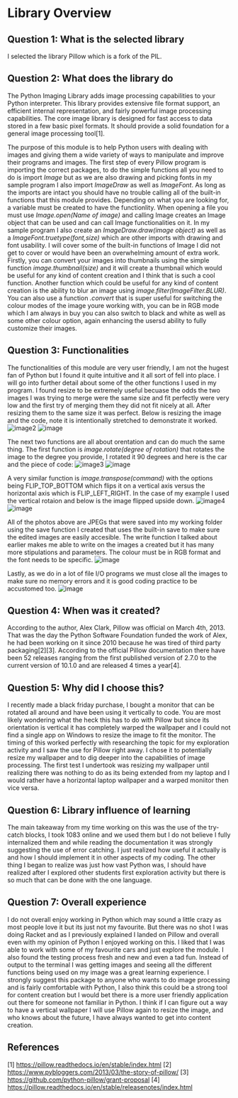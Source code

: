 # Library Overview
## Question 1: What is the selected library
I selected the library Pillow which is a fork of the PIL.
## Question 2: What does the library do
The Python Imaging Library adds image processing capabilities to your Python interpreter. This library provides extensive file format support, an efficient internal representation, and fairly powerful image processing capabilities. The core image library is designed for fast access to data stored in a few basic pixel formats. It should provide a solid foundation for a general image processing tool[1].

The purpose of this module is to help Python users with dealing with images and giving them a wide variety of ways to manipulate and improve their programs and images. The first step of every Pillow program is importing the correct packages, to do the simple functions all you need to do is import _Image_ but as we are also drawing and picking fonts in my sample program I also import _ImageDraw_ as well as _ImageFont_. As long as the imports are intact you should have no trouble calling all of the built-in functions that this module provides. Depending on what you are looking for, a variable must be created to have the functionlity. When opening a file you must use _Image.open(Name of image)_ and calling Image creates an Image object that can be used and can call Image functionalities on it. In my sample program I also create an _ImageDraw.draw(image object)_ as well as a _ImageFont.truetype(font,size)_ which are other imports with drawing and font usability. I will cover some of the built-in functions of Image I did not get to cover or would have been an overwhelming amount of extra work. Firstly, you can convert your images into thumbnails using the simple function _image.thumbnail(size)_ and it will create a thumbnail which would be useful for any kind of content creation and I think that is such a cool function. Another function which could be useful for any kind of content creation is the ability to blur an image using _image.filter(ImageFilter.BLUR)_. You can also use a function _.convert_ that is super useful for switching the colour modes of the image youre working with, you can be in RGB mode which I am always in buy you can also switch to black and white as well as some other colour option, again enhancing the usersd ability to fully customize their images.
## Question 3: Functionalities
The functionalities of this module are very user friendly, I am not the hugest fan of Python but I found it quite intuitive and it all sort of fell into place. I will go into further detail about some of the other functions I used in my program. I found resize to be extremely useful becuase the odds the two images I was trying to merge were the same size and fit perfectly were very low and the first try of merging them they did not fit nicely at all. After resizing them to the same size it was perfect. Below is resizing the image and the code, note it is intentionally stretched to demonstrate it worked.
![image2](https://github.com/CS2613-FA23/explorationactivity2-Staebe/assets/144264731/4ddd53c1-6db9-4b13-a019-a50611f4a5cf)
![image](https://github.com/CS2613-FA23/explorationactivity2-Staebe/assets/144264731/f8589d98-c332-4757-8368-d75238c876fe)

The next two functions are all about orentation and can do much the same thing. The first function is _image.rotate(degree of rotation)_ that rotates the image to the degree you provide, I rotated it 90 degrees and here is the car and the piece of code:
![image3](https://github.com/CS2613-FA23/explorationactivity2-Staebe/assets/144264731/2fbadc21-3ae3-44a3-ac8b-b286589c54a8)
![image](https://github.com/CS2613-FA23/explorationactivity2-Staebe/assets/144264731/ee91870f-991a-4e86-b8ad-5c9073f9d530)

A very similar function is _image.transpose(command)_ with the options being FLIP_TOP_BOTTOM which flips it on a vertical axis versus the horizontal axis which is FLIP_LEFT_RIGHT. In the case of my example I used the vertical rotaion and below is the image flipped upside down.
![image4](https://github.com/CS2613-FA23/explorationactivity2-Staebe/assets/144264731/063935f1-b3c6-4286-b439-42724f619c41)
![image](https://github.com/CS2613-FA23/explorationactivity2-Staebe/assets/144264731/d79d8914-cded-44c7-8b89-cda8acbb836e)

All of the photos above are JPEGs that were saved into my working folder using the save function I created that uses the built-in save to make sure the edited images are easily accesible. The write function I talked about earlier makes me able to write on the images a created but it has many more stipulations and parameters. The colour must be in RGB format and the font needs to be specific.
![image](https://github.com/CS2613-FA23/explorationactivity2-Staebe/assets/144264731/23afb675-f7c8-4468-b7ac-707d3530916d)

Lastly, as we do in a lot of file I/O programs we must close all the images to make sure no memory errors and it is good coding practice to be accustomed too.
![image](https://github.com/CS2613-FA23/explorationactivity2-Staebe/assets/144264731/e08a1bb3-599f-4b98-8de3-f521f9389aef)

## Question 4: When was it created?
According to the author, Alex Clark, Pillow was official on March 4th, 2013. That was the day the Python Software Foundation funded the work of Alex, he had been working on it since 2010 because he was tired of third party packaging[2][3]. According to the official Pillow documentation there have been 52 releases ranging from the first published version of 2.7.0 to the current version of 10.1.0 and are released 4 times a year[4].
## Question 5: Why did I choose this?
I recently made a black friday purchase, I bought a monitor that can be rotated all around and have been using it vertically to code. You are most likely wondering what the heck this has to do with Pillow but since its orientation is vertical it has completely warped the wallpaper and I could not find a single app on Windows to resize the image to fit the monitor. The timing of this worked perfectly with researching the topic for my exploration activity and I saw the use for Pillow right away. I chose it to potentially resize my wallpaper and to dig deeper into the capabilities of image processing. The first test I undertook was resizing my wallpaper until realizing there was nothing to do as its being extended from my laptop and I would rather have a horizontal laptop wallpaper and a warped moniitor then vice versa.
## Question 6: Library influence of learning
The main takeaway from my time working on this was the use of the try-catch blocks, I took 1083 online and we used them but I do not believe I fully internalized them and while reading the documentation it was strongly suggesting the use of error catching. I just realized how useful it actually is and how I should implement it in other aspects of my coding. The other thing I began to realize was just how vast Python was, I should have realized after I explored other students first exploration activity but there is so much that can be done with the one language.
## Question 7: Overall experience
I do not overall enjoy working in Python which may sound a little crazy as most people love it but its just not my favourite. But there was no shot I was doing Racket and as I previously explained I landed on Pillow and overall even with my opinion of Python I enjoyed working on this. I liked that I was able to work with some of my favourite cars and just explore the module. I also found the testing process fresh and new and even a tad fun. Instead of output to the terminal I was getting images and seeing all the different functions being used on my image was a great learning experience. I strongly suggest this package to anyone who wants to do image processing and is fairly comfortable with Python, I also think this could be a strong tool for content creation but I would bet there is a more user friendly application out there for someone not familiar in Python. I think if I can figure out a way to have a vertical wallpaper I will use Pillow again to resize the image, and who knows about the future, I have always wanted to get into content creation.
## References
[1] https://pillow.readthedocs.io/en/stable/index.html
[2] https://www.pybloggers.com/2013/03/the-story-of-pillow/
[3] https://github.com/python-pillow/grant-proposal
[4] https://pillow.readthedocs.io/en/stable/releasenotes/index.html


